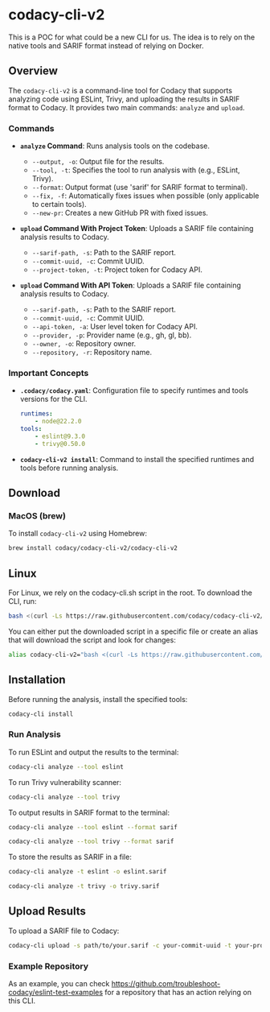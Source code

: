 # codacy-cli-v2

This is a POC for what could be a new CLI for us. The idea is to rely on the native tools and SARIF format instead of relying on Docker.

## Overview

The `codacy-cli-v2` is a command-line tool for Codacy that supports analyzing code using ESLint, Trivy, and uploading the results in SARIF format to Codacy. It provides two main commands: `analyze` and `upload`.

### Commands

- **`analyze` Command**: Runs analysis tools on the codebase.
    - `--output, -o`: Output file for the results.
    - `--tool, -t`: Specifies the tool to run analysis with (e.g., ESLint, Trivy).
    - `--format`: Output format (use 'sarif' for SARIF format to terminal).
    - `--fix, -f`: Automatically fixes issues when possible (only applicable to certain tools).
    - `--new-pr`: Creates a new GitHub PR with fixed issues.

- **`upload` Command With Project Token**: Uploads a SARIF file containing analysis results to Codacy.
    - `--sarif-path, -s`: Path to the SARIF report.
    - `--commit-uuid, -c`: Commit UUID.
    - `--project-token, -t`: Project token for Codacy API.

- **`upload` Command With API Token**: Uploads a SARIF file containing analysis results to Codacy.
    - `--sarif-path, -s`: Path to the SARIF report.
    - `--commit-uuid, -c`: Commit UUID.
    - `--api-token, -a`: User level token for Codacy API.
    - `--provider, -p`: Provider name (e.g., gh, gl, bb).
    - `--owner, -o`: Repository owner.
    - `--repository, -r`: Repository name.

### Important Concepts

- **`.codacy/codacy.yaml`**: Configuration file to specify runtimes and tools versions for the CLI.
  ```yaml
  runtimes:
      - node@22.2.0
  tools:
      - eslint@9.3.0
      - trivy@0.50.0
  
- **`codacy-cli-v2 install`**: Command to install the specified runtimes and tools before running analysis.

## Download

### MacOS (brew)

To install `codacy-cli-v2` using Homebrew:

```bash
brew install codacy/codacy-cli-v2/codacy-cli-v2
```

## Linux

For Linux, we rely on the codacy-cli.sh script in the root. To download the CLI, run:

```bash
bash <(curl -Ls https://raw.githubusercontent.com/codacy/codacy-cli-v2/main/codacy-cli.sh)
```
You can either put the downloaded script in a specific file or create an alias that will download the script and look for changes:

```bash
alias codacy-cli-v2="bash <(curl -Ls https://raw.githubusercontent.com/codacy/codacy-cli-v2/main/codacy-cli.sh)"
```

## Installation

Before running the analysis, install the specified tools:

```bash
codacy-cli install
```

### Run Analysis

To run ESLint and output the results to the terminal:

```bash
codacy-cli analyze --tool eslint
```

To run Trivy vulnerability scanner:

```bash
codacy-cli analyze --tool trivy
```

To output results in SARIF format to the terminal:

```bash
codacy-cli analyze --tool eslint --format sarif
```

```bash
codacy-cli analyze --tool trivy --format sarif
```

To store the results as SARIF in a file:

```bash
codacy-cli analyze -t eslint -o eslint.sarif
```

```bash
codacy-cli analyze -t trivy -o trivy.sarif
```

## Upload Results

To upload a SARIF file to Codacy:

```bash
codacy-cli upload -s path/to/your.sarif -c your-commit-uuid -t your-project-token
```

### Example Repository

As an example, you can check https://github.com/troubleshoot-codacy/eslint-test-examples for a repository that has an action relying on this CLI.

